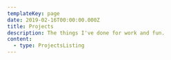 ```yaml
---
templateKey: page
date: 2019-02-16T00:00:00.000Z
title: Projects
description: The things I've done for work and fun.
content:
  - type: ProjectsListing
---
```

